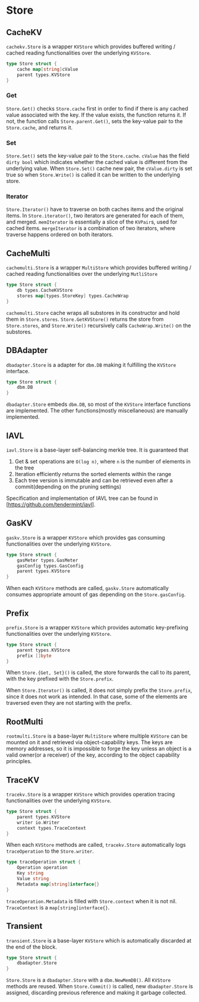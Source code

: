 # Store

## CacheKV

`cachekv.Store` is a wrapper `KVStore` which provides buffered writing / cached reading functionalities over the underlying `KVStore`. 

```go
type Store struct {
    cache map[string]cValue
    parent types.KVStore
}
```

### Get

`Store.Get()` checks `Store.cache` first in order to find if there is any cached value associated with the key. If the value exists, the function returns it. If not, the function calls `Store.parent.Get()`, sets the key-value pair to the `Store.cache`, and returns it.

### Set

`Store.Set()` sets the key-value pair to the `Store.cache`. `cValue` has the field `dirty bool` which indicates whether the cached value is different from the underlying value. When `Store.Set()` cache new pair, the `cValue.dirty` is set true so when `Store.Write()` is called it can be written to the underlying store.

### Iterator

`Store.Iterator()` have to traverse on both caches items and the original items. In `Store.iterator()`, two iterators are generated for each of them, and merged. `memIterator` is essentially a slice of the `KVPair`s, used for cached items. `mergeIterator` is a combination of two iterators, where traverse happens ordered on both iterators.

## CacheMulti

`cachemulti.Store` is a wrapper `MultiStore` which provides buffered writing / cached reading functionalities over the underlying `MutliStore`

```go
type Store struct {
    db types.CacheKVStore
    stores map[types.StoreKey] types.CacheWrap
}
```

`cachemulti.Store` cache wraps all substores in its constructor and hold them in `Store.stores`. `Store.GetKVStore()` returns the store from `Store.stores`, and `Store.Write()` recursively calls `CacheWrap.Write()` on the substores.

## DBAdapter

`dbadapter.Store` is a adapter for `dbm.DB` making it fulfilling the `KVStore` interface.

```go
type Store struct {
    dbm.DB
}
```

`dbadapter.Store` embeds `dbm.DB`, so most of the `KVStore` interface functions are implemented. The other functions(mostly miscellaneous) are manually implemented.

## IAVL

`iavl.Store` is a base-layer self-balancing merkle tree. It is guaranteed that 

1. Get & set operations are `O(log n)`, where `n` is the number of elements in the tree
2. Iteration efficiently returns the sorted elements within the range
3. Each tree version is immutable and can be retrieved even after a commit(depending on the pruning settings)

Specification and implementation of IAVL tree can be found in [https://github.com/tendermint/iavl].

## GasKV

`gaskv.Store` is a wrapper `KVStore` which provides gas consuming functionalities over the underlying `KVStore`.

```go
type Store struct {
    gasMeter types.GasMeter
    gasConfig types.GasConfig
    parent types.KVStore
}
```

When each `KVStore` methods are called, `gaskv.Store` automatically consumes appropriate amount of gas depending on the `Store.gasConfig`.


## Prefix

`prefix.Store` is a wrapper `KVStore` which provides automatic key-prefixing functionalities over the underlying `KVStore`.

```go
type Store struct {
    parent types.KVStore
    prefix []byte
}
```

When `Store.{Get, Set}()` is called, the store forwards the call to its parent, with the key prefixed with the `Store.prefix`.

When `Store.Iterator()` is called, it does not simply prefix the `Store.prefix`, since it does not work as intended. In that case, some of the elements are traversed even they are not starting with the prefix.

## RootMulti

`rootmulti.Store` is a base-layer `MultiStore` where multiple `KVStore` can be mounted on it and retrieved via object-capability keys. The keys are memory addresses, so it is impossible to forge the key unless an object is a valid owner(or a receiver) of the key, according to the object capability principles.

## TraceKV

`tracekv.Store` is a wrapper `KVStore` which provides operation tracing functionalities over the underlying `KVStore`.

```go
type Store struct {
    parent types.KVStore
    writer io.Writer
    context types.TraceContext
}
```

When each `KVStore` methods are called, `tracekv.Store` automatically logs `traceOperation` to the `Store.writer`.

```go
type traceOperation struct {
    Operation operation
    Key string
    Value string
    Metadata map[string]interface{}
} 
```

`traceOperation.Metadata` is filled with `Store.context` when it is not nil. `TraceContext` is a `map[string]interface{}`.

## Transient

`transient.Store` is a base-layer `KVStore` which is automatically discarded at the end of the block.

```go
type Store struct {
    dbadapter.Store
}
```

`Store.Store` is a `dbadapter.Store` with a `dbm.NewMemDB()`. All `KVStore` methods are reused. When `Store.Commit()` is called, new `dbadapter.Store` is assigned, discarding previous reference and making it garbage collected.
